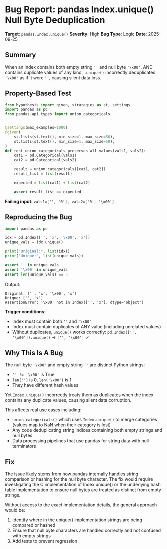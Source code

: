 # Bug Report: pandas Index.unique() Null Byte Deduplication

**Target**: `pandas.Index.unique()`
**Severity**: High
**Bug Type**: Logic
**Date**: 2025-09-25

## Summary

When an Index contains both empty string `''` and null byte `'\x00'`, AND contains duplicate values of any kind, `.unique()` incorrectly deduplicates `'\x00'` as if it were `''`, causing silent data loss.

## Property-Based Test

```python
from hypothesis import given, strategies as st, settings
import pandas as pd
from pandas.api.types import union_categoricals


@settings(max_examples=1000)
@given(
    st.lists(st.text(), min_size=1, max_size=50),
    st.lists(st.text(), min_size=1, max_size=50),
)
def test_union_categoricals_preserves_all_values(vals1, vals2):
    cat1 = pd.Categorical(vals1)
    cat2 = pd.Categorical(vals2)

    result = union_categoricals([cat1, cat2])
    result_list = list(result)

    expected = list(cat1) + list(cat2)

    assert result_list == expected
```

**Failing input**: `vals1=['', '0'], vals2=['0', '\x00']`

## Reproducing the Bug

```python
import pandas as pd

idx = pd.Index(['', 'x', '\x00', 'x'])
unique_vals = idx.unique()

print("Original:", list(idx))
print("Unique:", list(unique_vals))

assert '' in unique_vals
assert '\x00' in unique_vals
assert len(unique_vals) == 3
```

Output:
```
Original: ['', 'x', '\x00', 'x']
Unique: ['', 'x']
AssertionError: '\x00' not in Index(['', 'x'], dtype='object')
```

**Trigger conditions:**
- Index must contain both `''` and `'\x00'`
- Index must contain duplicates of ANY value (including unrelated values)
- Without duplicates, `unique()` works correctly: `pd.Index(['', '\x00']).unique()` → `['', '\x00']` ✓

## Why This Is A Bug

The null byte `'\x00'` and empty string `''` are distinct Python strings:
- `'' != '\x00'` is True
- `len('')` is 0, `len('\x00')` is 1
- They have different hash values

Yet `Index.unique()` incorrectly treats them as duplicates when the index contains any duplicate values, causing silent data corruption.

This affects real use cases including:
- `union_categoricals()` which uses `Index.unique()` to merge categories (values map to NaN when their category is lost)
- Any code deduplicating string indices containing both empty strings and null bytes
- Data processing pipelines that use pandas for string data with null terminators

## Fix

The issue likely stems from how pandas internally handles string comparison or hashing for the null byte character. The fix would require investigating the C implementation of Index.unique() or the underlying hash table implementation to ensure null bytes are treated as distinct from empty strings.

Without access to the exact implementation details, the general approach would be:
1. Identify where in the unique() implementation strings are being compared or hashed
2. Ensure that null byte characters are handled correctly and not confused with empty strings
3. Add tests to prevent regression